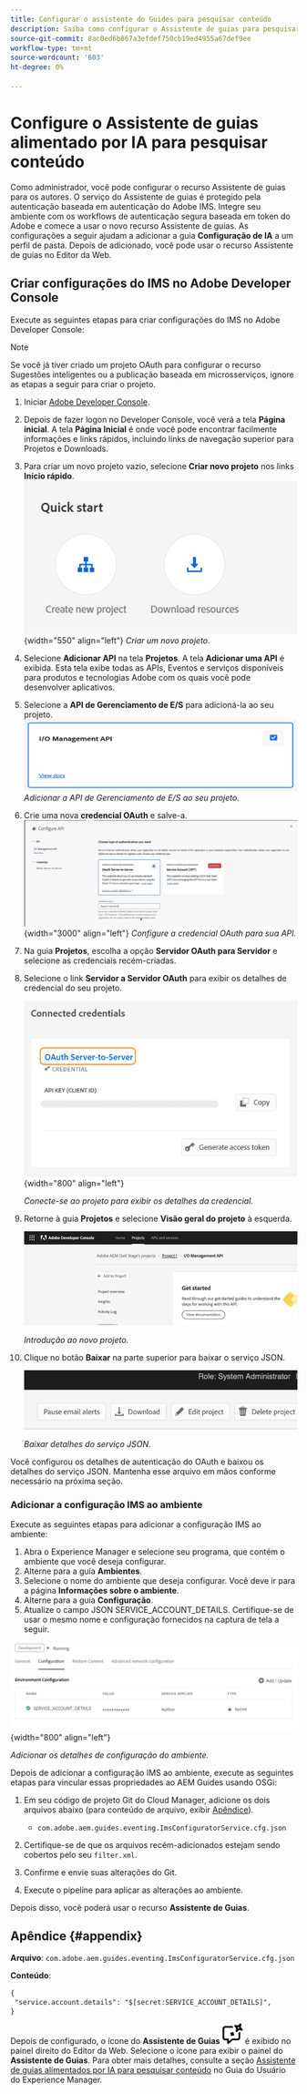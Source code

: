 ```yaml
---
title: Configurar o assistente do Guides para pesquisar conteúdo
description: Saiba como configurar o Assistente de guias para pesquisar conteúdo
source-git-commit: 8ac0ed6b867a3efdef750cb19ed4955a67def9ee
workflow-type: tm+mt
source-wordcount: '603'
ht-degree: 0%

---
```



# Configure o Assistente de guias alimentado por IA para pesquisar conteúdo

Como administrador, você pode configurar o recurso Assistente de guias para os autores. O serviço do Assistente de guias é protegido pela autenticação baseada em autenticação do Adobe IMS. Integre seu ambiente com os workflows de autenticação segura baseada em token do Adobe e comece a usar o novo recurso Assistente de guias. As configurações a seguir ajudam a adicionar a guia **Configuração de IA** a um perfil de pasta. Depois de adicionado, você pode usar o recurso Assistente de guias no Editor da Web.

## Criar configurações do IMS no Adobe Developer Console

Execute as seguintes etapas para criar configurações do IMS no Adobe Developer Console:

>[!NOTE]
>
>Se você já tiver criado um projeto OAuth para configurar o recurso Sugestões inteligentes ou a publicação baseada em microsserviços, ignore as etapas a seguir para criar o projeto.

1. Iniciar [Adobe Developer Console](https://developer.adobe.com/console).
1. Depois de fazer logon no Developer Console, você verá a tela **Página inicial**. A tela **Página Inicial** é onde você pode encontrar facilmente informações e links rápidos, incluindo links de navegação superior para Projetos e Downloads.
1. Para criar um novo projeto vazio, selecione **Criar novo projeto** nos links **Início rápido**.
   ![Links de início rápido](assets/conf-ss-quick-start.png) {width="550" align="left"}
   *Criar um novo projeto.*

1. Selecione **Adicionar API** na tela **Projetos**.  A tela **Adicionar uma API** é exibida. Esta tela exibe todas as APIs, Eventos e serviços disponíveis para produtos e tecnologias Adobe com os quais você pode desenvolver aplicativos.

1. Selecione a **API de Gerenciamento de E/S** para adicioná-la ao seu projeto.
   ![API de gerenciamento de E/S](assets/confi-ss-io-management.png)
   *Adicionar a API de Gerenciamento de E/S ao seu projeto.*

1. Crie uma nova **credencial OAuth** e salve-a.
   ![Bloco de credenciais do OAuth na API de configuração](assets/conf-ss-OAuth-credential.png) {width="3000" align="left"}
   *Configure a credencial OAuth para sua API.*

1. Na guia **Projetos**, escolha a opção **Servidor OAuth para Servidor** e selecione as credenciais recém-criadas.

1. Selecione o link **Servidor a Servidor OAuth** para exibir os detalhes de credencial do seu projeto.

   ![credenciais conectadas](assets/conf-ss-connected-credentials.png) {width="800" align="left"}

   *Conecte-se ao projeto para exibir os detalhes da credencial.*

1. Retorne à guia **Projetos** e selecione **Visão geral do projeto** à esquerda.

   <img src="assets/project-overview.png" alt="visão geral do projeto" width="500">

   *Introdução ao novo projeto.*

1. Clique no botão **Baixar** na parte superior para baixar o serviço JSON.

   <img src="assets/download-json.png" alt="baixar json" width="500">

   *Baixar detalhes do serviço JSON.*

Você configurou os detalhes de autenticação do OAuth e baixou os detalhes do serviço JSON. Mantenha esse arquivo em mãos conforme necessário na próxima seção.

### Adicionar a configuração IMS ao ambiente

Execute as seguintes etapas para adicionar a configuração IMS ao ambiente:

1. Abra o Experience Manager e selecione seu programa, que contém o ambiente que você deseja configurar.
1. Alterne para a guia **Ambientes**.
1. Selecione o nome do ambiente que deseja configurar. Você deve ir para a página **Informações sobre o ambiente**.
1. Alterne para a guia **Configuração**.
1. Atualize o campo JSON SERVICE_ACCOUNT_DETAILS. Certifique-se de usar o mesmo nome e configuração fornecidos na captura de tela a seguir.

![configuração da conta de serviço ims](assets/ims-service-account-config.png){width="800" align="left"}


*Adicionar os detalhes de configuração do ambiente.*




Depois de adicionar a configuração IMS ao ambiente, execute as seguintes etapas para vincular essas propriedades ao AEM Guides usando OSGi:

1. Em seu código de projeto Git do Cloud Manager, adicione os dois arquivos abaixo (para conteúdo de arquivo, exibir [Apêndice](#appendix)).

   * `com.adobe.aem.guides.eventing.ImsConfiguratorService.cfg.json`

1. Certifique-se de que os arquivos recém-adicionados estejam sendo cobertos pelo seu `filter.xml`.
1. Confirme e envie suas alterações do Git.
1. Execute o pipeline para aplicar as alterações ao ambiente.

Depois disso, você poderá usar o recurso **Assistente de Guias**.



## Apêndice {#appendix}

**Arquivo**:
`com.adobe.aem.guides.eventing.ImsConfiguratorService.cfg.json`

**Conteúdo**:

```
{
 "service.account.details": "$[secret:SERVICE_ACCOUNT_DETAILS]",
}
```


Depois de configurado, o ícone do **Assistente de Guias** ![Assistente de Guias](assets/guides-assistant-icon.svg) é exibido no painel direito do Editor da Web. Selecione o ícone para exibir o painel do **Assistente de Guias**.
Para obter mais detalhes, consulte a seção [Assistente de guias alimentados por IA para pesquisar conteúdo](../user-guide/ai-based-guides-assistant.md) no Guia do Usuário do Experience Manager.
